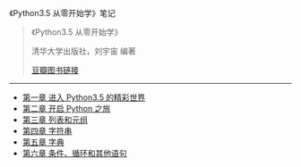 《Python3.5 从零开始学》笔记

> 《Python3.5 从零开始学》
>
> 清华大学出版社，刘宇宙 编著
>
> [豆瓣图书链接](https://book.douban.com/subject/27179280/)

---

-   [第一章 进入 Python3.5 的精彩世界](docs/1_进入Python3.5的精彩世界.md)
-   [第二章 开启 Python 之旅](docs/2_开启Python之旅.md)
-   [第三章 列表和元组](docs/3_列表和元组.md)
-   [第四章 字符串](docs/4_字符串.md)
-   [第五章 字典](docs/5_字典.md)
-   [第六章 条件、循环和其他语句](docs/6_条件循环和其他语句.md)
